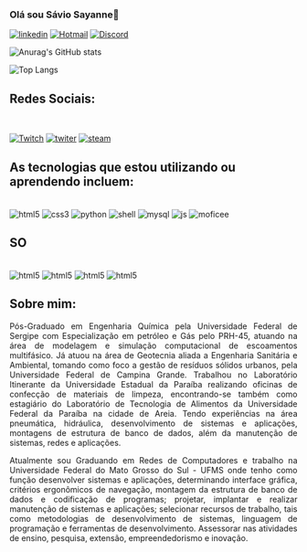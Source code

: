### Olá sou Sávio Sayanne👋

[![linkedin](https://img.shields.io/badge/LinkedIn-0077B5?style=for-the-badge&logo=linkedin&logoColor=white)](https://www.linkedin.com/in/saviosayanne/)
[![Hotmail](https://img.shields.io/badge/Microsoft_Outlook-0078D4?style=for-the-badge&logo=microsoft-outlook&logoColor=white)](<mailto:saviosayanne@hotmail.com>)
[![Discord](https://img.shields.io/badge/Discord-7289DA?style=for-the-badge&logo=discord&logoColor=white)](https://discord.com/channels/@saviosayanne)


![Anurag's GitHub stats](https://github-readme-stats.vercel.app/api?username=saviosayanne&show_icons=true&theme=radical)

![Top Langs](https://github-readme-stats.vercel.app/api/top-langs/?username=saviosayanne&hide_progress=true)

## Redes Sociais:
<div style="display: inline_block"><br/>
  
[![Twitch](https://img.shields.io/badge/Twitch-9146FF?style=for-the-badge&logo=twitch&logoColor=white)](https://www.twitch.tv/saviosayanne)
[![twiter](https://img.shields.io/badge/Twitter-1DA1F2?style=for-the-badge&logo=twitter&logoColor=white)](https://twitter.com/saviosayanne)
[![steam](https://img.shields.io/badge/Steam-000000?style=for-the-badge&logo=steam&logoColor=white)](https://steamcommunity.com/profiles/76561198308885833/)

## As tecnologias que estou utilizando ou aprendendo incluem:
<div style="display: inline_block"><br/>
<img align="center" alt="html5" src= "https://img.shields.io/badge/HTML5-E34F26?style=for-the-badge&logo=html5&logoColor=white"/>
<img align="center" alt="css3" src= "https://img.shields.io/badge/CSS3-1572B6?style=for-the-badge&logo=css3&logoColor=white"/>
<img align="center" alt="python" src= "https://img.shields.io/badge/Python-14354C?style=for-the-badge&logo=python&logoColor=white"/>
<img align="center" alt="shell" src= "https://img.shields.io/badge/Shell_Script-121011?style=for-the-badge&logo=gnu-bash&logoColor=white"/>
<img align="center" alt="mysql" src= "https://img.shields.io/badge/MySQL-00000F?style=for-the-badge&logo=mysql&logoColor=white"/>
<img align="center" alt="js" src= "https://img.shields.io/badge/JavaScript-F7DF1E?style=for-the-badge&logo=javascript&logoColor=black"/>
<img align="center" alt="moficee" src= "https://img.shields.io/badge/Microsoft_Office-D83B01?style=for-the-badge&logo=microsoft-office&logoColor=white"/>

## SO
<div style="display: inline_block"><br/>
<img align="center" alt="html5" src= "https://img.shields.io/badge/Windows-0078D6?style=for-the-badge&logo=windows&logoColor=white"/>
<img align="center" alt="html5" src= "https://img.shields.io/badge/Linux-FCC624?style=for-the-badge&logo=linux&logoColor=black"/>
<img align="center" alt="html5" src= "https://img.shields.io/badge/Kali_Linux-557C94?style=for-the-badge&logo=kali-linux&logoColor=white"/>
<img align="center" alt="html5" src= "https://img.shields.io/badge/Android-3DDC84?style=for-the-badge&logo=android&logoColor=white"/>

## Sobre mim:
<p style="text-align: justify">Pós-Graduado em Engenharia Química pela Universidade Federal de Sergipe com Especialização em petróleo e Gás pelo PRH-45, atuando na área de modelagem e simulação computacional de escoamentos multifásico. Já atuou na área de Geotecnia aliada a Engenharia Sanitária e Ambiental, tomando como foco a gestão de resíduos sólidos urbanos, pela Universidade Federal de Campina Grande. Trabalhou no Laboratório Itinerante da Universidade Estadual da Paraíba realizando oficinas de confecção de materiais de limpeza, encontrando-se também como estagiário do Laboratório de Tecnologia de Alimentos da Universidade Federal da Paraíba na cidade de Areia. Tendo experiências na área pneumática, hidráulica, desenvolvimento de sistemas e aplicações, montagens de estrutura de banco de dados, além da manutenção de sistemas, redes e aplicações.</p>
<p style="text-align: justify">Atualmente sou Graduando em Redes de Computadores e trabalho na Universidade Federal do Mato Grosso do Sul - UFMS onde tenho como função desenvolver sistemas e aplicações, determinando interface gráfica, critérios ergonômicos de navegação, montagem da estrutura de banco de dados e codificação de programas; projetar, implantar e realizar manutenção de sistemas e aplicações; selecionar recursos de trabalho, tais como metodologias de desenvolvimento de sistemas, linguagem de programação e ferramentas de desenvolvimento. Assessorar nas atividades de ensino, pesquisa, extensão, empreendedorismo e inovação.</p>



